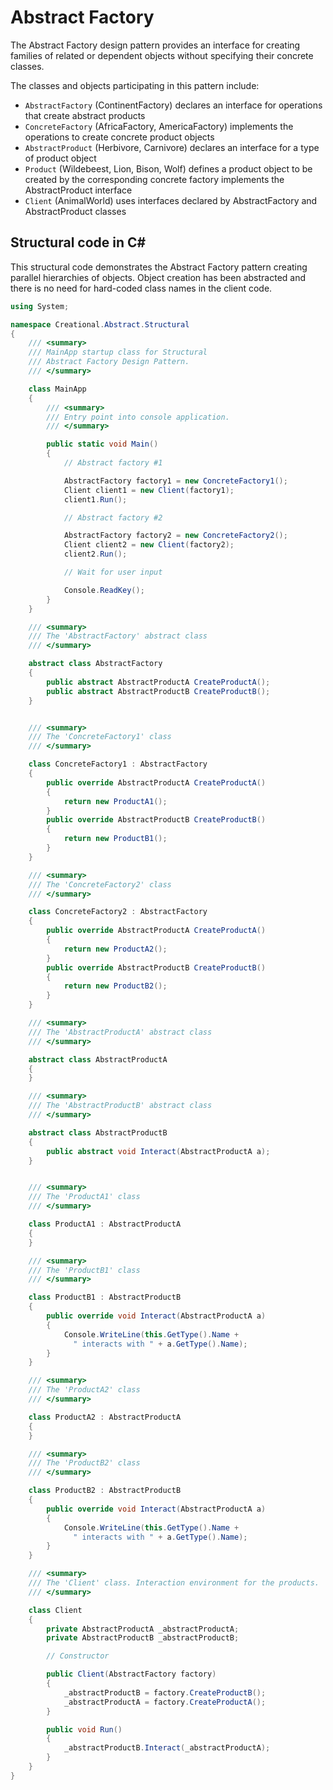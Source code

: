 __Abstract Factory__
===

The Abstract Factory design pattern provides an interface for creating families of related or dependent objects without specifying their concrete classes.

The classes and objects participating in this pattern include:

- `AbstractFactory`  (ContinentFactory) declares an interface for operations that create abstract products
- `ConcreteFactory`   (AfricaFactory, AmericaFactory) implements the operations to create concrete product objects
- `AbstractProduct`   (Herbivore, Carnivore) declares an interface for a type of product object
- `Product`  (Wildebeest, Lion, Bison, Wolf) defines a product object to be created by the corresponding concrete factory implements the AbstractProduct interface
- `Client`  (AnimalWorld) uses interfaces declared by AbstractFactory and AbstractProduct classes

## Structural code in C#

This structural code demonstrates the Abstract Factory pattern creating parallel hierarchies of objects. Object creation has been abstracted and there is no need for hard-coded class names in the client code.

```cs
using System;

namespace Creational.Abstract.Structural
{
    /// <summary>
    /// MainApp startup class for Structural
    /// Abstract Factory Design Pattern.
    /// </summary>

    class MainApp
    {
        /// <summary>
        /// Entry point into console application.
        /// </summary>

        public static void Main()
        {
            // Abstract factory #1

            AbstractFactory factory1 = new ConcreteFactory1();
            Client client1 = new Client(factory1);
            client1.Run();

            // Abstract factory #2

            AbstractFactory factory2 = new ConcreteFactory2();
            Client client2 = new Client(factory2);
            client2.Run();

            // Wait for user input

            Console.ReadKey();
        }
    }

    /// <summary>
    /// The 'AbstractFactory' abstract class
    /// </summary>

    abstract class AbstractFactory
    {
        public abstract AbstractProductA CreateProductA();
        public abstract AbstractProductB CreateProductB();
    }


    /// <summary>
    /// The 'ConcreteFactory1' class
    /// </summary>

    class ConcreteFactory1 : AbstractFactory
    {
        public override AbstractProductA CreateProductA()
        {
            return new ProductA1();
        }
        public override AbstractProductB CreateProductB()
        {
            return new ProductB1();
        }
    }

    /// <summary>
    /// The 'ConcreteFactory2' class
    /// </summary>

    class ConcreteFactory2 : AbstractFactory
    {
        public override AbstractProductA CreateProductA()
        {
            return new ProductA2();
        }
        public override AbstractProductB CreateProductB()
        {
            return new ProductB2();
        }
    }

    /// <summary>
    /// The 'AbstractProductA' abstract class
    /// </summary>

    abstract class AbstractProductA
    {
    }

    /// <summary>
    /// The 'AbstractProductB' abstract class
    /// </summary>

    abstract class AbstractProductB
    {
        public abstract void Interact(AbstractProductA a);
    }


    /// <summary>
    /// The 'ProductA1' class
    /// </summary>

    class ProductA1 : AbstractProductA
    {
    }

    /// <summary>
    /// The 'ProductB1' class
    /// </summary>

    class ProductB1 : AbstractProductB
    {
        public override void Interact(AbstractProductA a)
        {
            Console.WriteLine(this.GetType().Name +
              " interacts with " + a.GetType().Name);
        }
    }

    /// <summary>
    /// The 'ProductA2' class
    /// </summary>

    class ProductA2 : AbstractProductA
    {
    }

    /// <summary>
    /// The 'ProductB2' class
    /// </summary>

    class ProductB2 : AbstractProductB
    {
        public override void Interact(AbstractProductA a)
        {
            Console.WriteLine(this.GetType().Name +
              " interacts with " + a.GetType().Name);
        }
    }

    /// <summary>
    /// The 'Client' class. Interaction environment for the products.
    /// </summary>

    class Client
    {
        private AbstractProductA _abstractProductA;
        private AbstractProductB _abstractProductB;

        // Constructor

        public Client(AbstractFactory factory)
        {
            _abstractProductB = factory.CreateProductB();
            _abstractProductA = factory.CreateProductA();
        }

        public void Run()
        {
            _abstractProductB.Interact(_abstractProductA);
        }
    }
}

```
